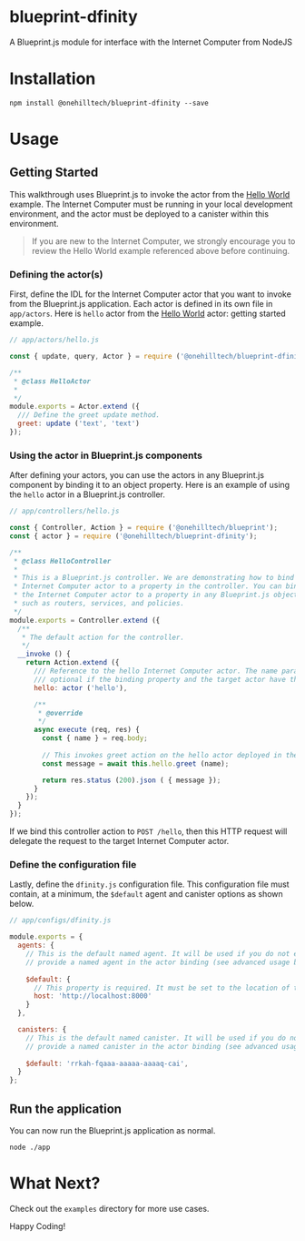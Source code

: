 blueprint-dfinity
================================

A Blueprint.js module for interface with the Internet Computer from NodeJS


Installation
=============

    npm install @onehilltech/blueprint-dfinity --save


Usage
========

Getting Started
-------------------

This walkthrough uses Blueprint.js to invoke the actor from the
[Hello World](https://internetcomputer.org/docs/current/developer-docs/quickstart/hello10mins/) 
example. The Internet Computer must be running in your local development environment, and the 
actor must be deployed to a canister within this environment.

> If you are new to the Internet Computer, we strongly encourage you to review the 
> Hello World example referenced above before continuing.


### Defining the actor(s)

First, define the IDL for the Internet Computer actor that you want to invoke from
the Blueprint.js application. Each actor is defined in its own file in `app/actors`.
Here is `hello` actor from the [Hello World](https://internetcomputer.org/docs/current/developer-docs/quickstart/hello10mins/) actor:
getting started example.

```javascript
// app/actors/hello.js

const { update, query, Actor } = require ('@onehilltech/blueprint-dfinity');

/**
 * @class HelloActor
 * 
 */
module.exports = Actor.extend ({
  /// Define the greet update method.
  greet: update ('text', 'text')
});

```


### Using the actor in Blueprint.js components

After defining your actors, you can use the actors in any Blueprint.js component
by binding it to an object property. Here is an example of using the `hello` actor 
in a Blueprint.js controller.

```javascript
// app/controllers/hello.js

const { Controller, Action } = require ('@onehilltech/blueprint');
const { actor } = require ('@onehilltech/blueprint-dfinity');

/**
 * @class HelloController
 * 
 * This is a Blueprint.js controller. We are demonstrating how to bind a
 * Internet Computer actor to a property in the controller. You can bind
 * the Internet Computer actor to a property in any Blueprint.js object,
 * such as routers, services, and policies. 
 */
module.exports = Controller.extend ({
  /**
   * The default action for the controller.
   */
  __invoke () {
    return Action.extend ({
      /// Reference to the hello Internet Computer actor. The name parameter is 
      /// optional if the binding property and the target actor have the same name.
      hello: actor ('hello'),

      /**
       * @override
       */
      async execute (req, res) {
        const { name } = req.body;
        
        // This invokes greet action on the hello actor deployed in the default canister.
        const message = await this.hello.greet (name);

        return res.status (200).json ( { message });
      }
    });
  }
});
```

If we bind this controller action to `POST /hello`, then this HTTP request will delegate
the request to the target Internet Computer actor.


### Define the configuration file

Lastly, define the `dfinity.js` configuration file. This configuration file must contain, at a 
minimum, the `$default` agent and canister options as shown below.

```javascript
// app/configs/dfinity.js

module.exports = {
  agents: {
    // This is the default named agent. It will be used if you do not explicitly
    // provide a named agent in the actor binding (see advanced usage below).
    
    $default: {
      // This property is required. It must be set to the location of the dfx server.
      host: 'http://localhost:8000'               
    }
  },

  canisters: {
    // This is the default named canister. It will be used if you do not explicitly
    // provide a named canister in the actor binding (see advanced usage below).
    
    $default: 'rrkah-fqaaa-aaaaa-aaaaq-cai',   
  }
};
```

## Run the application

You can now run the Blueprint.js application as normal.

    node ./app


What Next?
======================

Check out the `examples` directory for more use cases.

Happy Coding!
